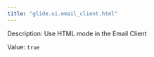 ```yaml
---
title: "glide.ui.email_client.html"
---
```


Description: Use HTML mode in the Email Client

Value: `true`